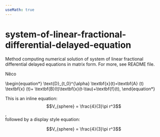 ```yaml
---
useMath: true
---
```


<script
  src="https://cdn.mathjax.org/mathjax/latest/MathJax.js?config=TeX-AMS-MML_HTMLorMML"
  type="text/javascript">
</script>


# system-of-linear-fractional-differential-delayed-equation
Method computing numerical solution of system of linear fractional differential delayed equations in matrix form. For more, see README file.

Něco

\begin{equation*}
    \text{D}_{t_0}^{\alpha} \textbf{x}(t)=\textbf{A} (t) \textbf{x} (t)+ \textbf{B}(t)\textbf{x}(t-\tau)+\textbf{f}(t),
\end{equation*}

This is an inline equation: $$V_{sphere} = \frac{4}{3}\pi r^3$$,<br>
followed by a display style equation:

$$V_{sphere} = \frac{4}{3}\pi r^3$$
